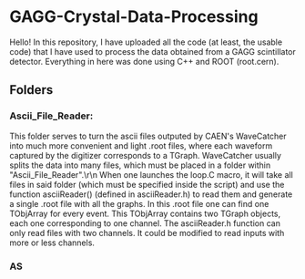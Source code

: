 # GAGG-Crystal-Data-Processing
Hello!
In this repository, I have uploaded all the code (at least, the usable code) that I have used to process the data obtained from a GAGG scintillator detector.
Everything in here was done using C++ and ROOT (root.cern).
## Folders

### Ascii_File_Reader:
This folder serves to turn the ascii files outputed by CAEN's WaveCatcher into much more convenient and light .root files, where each waveform captured by the digitizer corresponds to a TGraph. WaveCatcher usually splits the data into many files, which must be placed in a folder within "Ascii_File_Reader".\r\n
When one launches the loop.C macro, it will take all files in said folder (which must be specified inside the script) and use the function asciiReader() (defined in asciiReader.h) to read them and generate a single .root file with all the graphs. In this .root file one can find one TObjArray for every event. This TObjArray contains two TGraph objects, each one corresponding to one channel.
The asciiReader.h function can only read files with two channels. It could be modified to read inputs with more or less channels.

### AS
    
